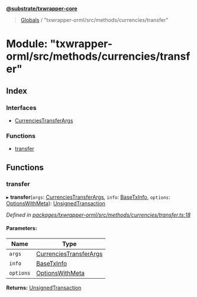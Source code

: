 **[@substrate/txwrapper-core](../README.md)**

> [Globals](../globals.md) / "txwrapper-orml/src/methods/currencies/transfer"

# Module: "txwrapper-orml/src/methods/currencies/transfer"

## Index

### Interfaces

* [CurrenciesTransferArgs](../interfaces/_txwrapper_orml_src_methods_currencies_transfer_.currenciestransferargs.md)

### Functions

* [transfer](_txwrapper_orml_src_methods_currencies_transfer_.md#transfer)

## Functions

### transfer

▸ **transfer**(`args`: [CurrenciesTransferArgs](../interfaces/_txwrapper_orml_src_methods_currencies_transfer_.currenciestransferargs.md), `info`: [BaseTxInfo](../interfaces/_txwrapper_core_src_types_method_.basetxinfo.md), `options`: [OptionsWithMeta](../interfaces/_txwrapper_core_src_types_method_.optionswithmeta.md)): [UnsignedTransaction](../interfaces/_txwrapper_core_src_types_method_.unsignedtransaction.md)

*Defined in [packages/txwrapper-orml/src/methods/currencies/transfer.ts:18](https://github.com/paritytech/txwrapper-core/blob/33adddf/packages/txwrapper-orml/src/methods/currencies/transfer.ts#L18)*

#### Parameters:

Name | Type |
------ | ------ |
`args` | [CurrenciesTransferArgs](../interfaces/_txwrapper_orml_src_methods_currencies_transfer_.currenciestransferargs.md) |
`info` | [BaseTxInfo](../interfaces/_txwrapper_core_src_types_method_.basetxinfo.md) |
`options` | [OptionsWithMeta](../interfaces/_txwrapper_core_src_types_method_.optionswithmeta.md) |

**Returns:** [UnsignedTransaction](../interfaces/_txwrapper_core_src_types_method_.unsignedtransaction.md)
